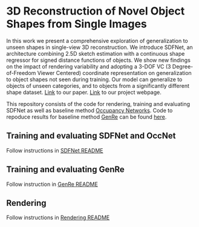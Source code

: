 # 3D Reconstruction of Novel Object Shapes from Single Images
In this work we present a comprehensive exploration of generalization to unseen shapes in single-view 3D reconstruction. We introduce SDFNet, an architecture combining 2.5D sketch estimation with a continuous shape regressor for signed distance functions of objects. We show new findings on the impact of rendering variability and adopting a 3-DOF VC (3 Degree-of-Freedom Viewer Centered) coordinate representation on generalization to object shapes not seen during training. Our model can generalize to objects of unseen categories, and to objects from a significantly different shape dataset. [Link](https://arxiv.org/pdf/2006.07752.pdf) to our paper. [Link](https://devlearning-gt.github.io/3DShapeGen/) to our project webpage.

This repository consists of the code for rendering, training and evaluating SDFNet as well as baseline method [Occupancy Networks](https://arxiv.org/pdf/1812.03828.pdf). Code to repoduce results for baseline method [GenRe](http://papers.nips.cc/paper/7494-learning-to-reconstruct-shapes-from-unseen-classes.pdf) can be found [here](https://github.com/devlearning-gt/GenRe-ShapeHD).

## Training and evaluating SDFNet and OccNet
Follow instructions in [SDFNet README](https://github.com/devlearning-gt/3DShapeGen/blob/master/SDFNet/README.md)

## Training and evaluating GenRe
Follow instruction in [GenRe README](https://github.com/devlearning-gt/GenRe-ShapeHD/blob/master/README.md)

## Rendering
Follow instructions in [Rendering README](https://github.com/devlearning-gt/3DShapeGen/blob/master/Rendering/README.md)
